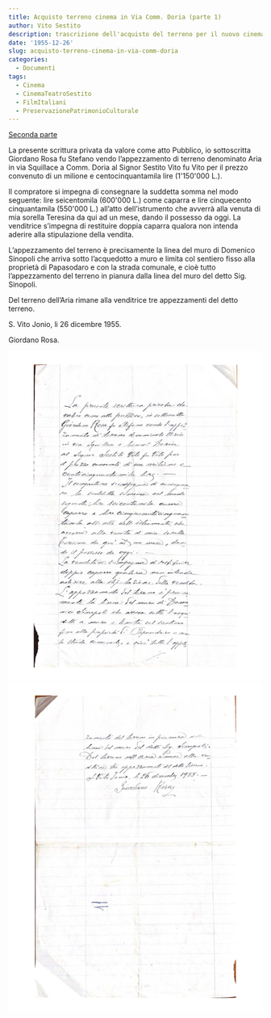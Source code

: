 ```yaml
---
title: Acquisto terreno cinema in Via Comm. Doria (parte 1)
author: Vito Sestito
description: trascrizione dell'acquisto del terreno per il nuovo cinema
date: '1955-12-26'
slug: acquisto-terreno-cinema-in-via-comm-doria
categories:
  - Documenti
tags:
  - Cinema
  - CinemaTeatroSestito
  - FilmItaliani
  - PreservazionePatrimonioCulturale
---
```


[Seconda parte](/1956/03/01/acquisto-terreno-cinema-in-via-comm-doria-parte-2/)

La presente scrittura privata da valore come atto Pubblico, io sottoscritta Giordano Rosa fu Stefano vendo l’appezzamento di terreno denominato Aria in via Squillace a Comm. Doria al Signor Sestito Vito fu Vito per il prezzo convenuto di un milione e centocinquantamila lire (1'150'000 L.).

Il compratore si impegna di consegnare la suddetta somma nel modo seguente: lire seicentomila (600'000 L.) come caparra e lire cinquecento cinquantamila (550'000 L.) all’atto dell’istrumento che avverrà alla venuta di mia sorella Teresina da qui ad un mese, dando il possesso da oggi.
La venditrice s’impegna di restituire doppia caparra qualora non intenda aderire alla stipulazione della vendita.

L’appezzamento del terreno è precisamente la linea del muro di Domenico Sinopoli che arriva sotto l’acquedotto a muro e limita col sentiero fisso alla proprietà di Papasodaro e con la strada comunale, e cioè tutto l’appezzamento del terreno in pianura dalla linea del muro del detto Sig. Sinopoli.

Del terreno dell’Aria rimane alla venditrice tre appezzamenti del detto terreno.

S. Vito Jonio, li 26 dicembre 1955.

Giordano Rosa.

![1955-12-26 Acquisto terreno cinema in Via Comm. Doria 1](images/19551225AcquistoTerrenoCinema1.jpg)
![1955-12-26 Acquisto terreno cinema in Via Comm. Doria 2](images/19551225AcquistoTerrenoCinema2.jpg)
